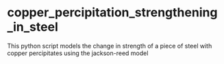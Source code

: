 # copper_percipitation_strengthening_in_steel
This python script models the change in strength of a piece of steel with copper percipitates using the jackson-reed model
